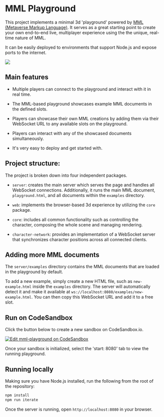 # MML Playground

This project implements a minimal 3d 'playground' powered by
[MML (Metaverse Markup Language)](https://mml.io/). It serves as a great starting point to create
your own end-to-end live, multiplayer experience using the the unique, real-time nature of MML.

It can be easily deployed to environments that support Node.js and expose ports to the internet.

<img src="https://raw.githubusercontent.com/mml-io/mml-playground/main/Playground.png">

## Main features

- Multiple players can connect to the playground and interact with it in real time.

- The MML-based playground showcases example MML documents in the defined slots.

- Players can showcase their own MML creations by adding them via their WebSocket URL to any
  available slots on the playground.

- Players can interact with any of the showcased documents simultaneously.

- It's very easy to deploy and get started with.

## Project structure:

The project is broken down into four independent packages.

- `server`: creates the main server which serves the page and handles all WebSocket connections.
  Additionally, it runs the main MML document, `playground.html`, and all documents within the
  `examples` directory.

- `web`: implements the browser-based 3d experience by utilizing the `core` package.

- `core`: includes all common functionality such as controlling the character, composing the whole
  scene and managing rendering.

- `character-network`: provides an implementation of a WebSocket server that synchronizes character
  positions across all connected clients.

## Adding more MML documents

The `server/examples` directory contains the MML documents that are loaded in the playground by
default.

To add a new example, simply create a new HTML file, such as `new-example.html` inside the
`examples` directory. The server will automatically detect it and make it available at
`ws://localhost:8080/examples/new-example.html`. You can then copy this WebSocket URL and add it to
a free slot.

## Run on CodeSandbox

Click the button below to create a new sandbox on CodeSandbox.io.

[![Edit mml-playground on CodeSandbox](https://codesandbox.io/static/img/play-codesandbox.svg)](https://codesandbox.io/s/github/mml-io/mml-playground)

Once your sandbox is initialized, select the 'start: 8080' tab to view the running playground.

## Running locally

Making sure you have Node.js installed, run the following from the root of the repository:

```bash
npm install
npm run iterate
```

Once the server is running, open `http://localhost:8080` in your browser.
